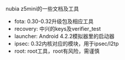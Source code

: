 nubia z5mini的一些文档及工具

* fota: 0.30-0.32升级包及相应工具
* recovery: 中兴的keys及verifier_test
* launcher: Android 4.2.2模拟器里的启动器
* ipsec: 0.32内核对应的模块，用于ipsec/l2tp
* root: root工具，root有风险，需谨慎
